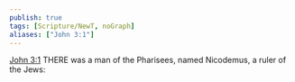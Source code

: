 ```yaml
---
publish: true
tags: [Scripture/NewT, noGraph]
aliases: ["John 3:1"]
---
```

[John 3:1](https://churchofjesuschrist.org/study/scriptures/nt/john/3?lang=eng&id=p1#p1) THERE was a man of the Pharisees, named Nicodemus, a ruler of the Jews:
